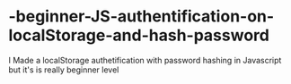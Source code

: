 # -beginner-JS-authentification-on-localStorage-and-hash-password
 I Made a  localStorage authetification with password hashing in Javascript but it's is really beginner level
